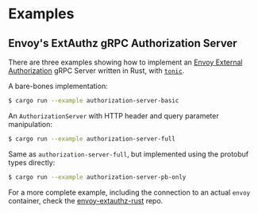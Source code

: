 # Examples

## Envoy's ExtAuthz gRPC Authorization Server

There are three examples showing how to implement an
[Envoy External Authorization] gRPC Server written in Rust, with [`tonic`].

[Envoy External Authorization]: https://www.envoyproxy.io/docs/envoy/latest/configuration/http/http_filters/ext_authz_filter

A bare-bones implementation:

```bash
$ cargo run --example authorization-server-basic
```

An `AuthorizationServer` with HTTP header and query parameter manipulation:

```bash
$ cargo run --example authorization-server-full
```

Same as `authorization-server-full`, but implemented using the protobuf types
directly:

```bash
$ cargo run --example authorization-server-pb-only
```

For a more complete example, including the connection to an actual `envoy`
container, check the [envoy-extauthz-rust] repo.

[envoy-extauthz-rust]: https://github.com/flemosr/envoy-extauthz-rust
[`tonic`]: https://github.com/hyperium/tonic
